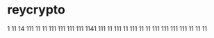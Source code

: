 # reycrypto
1
11
14
111
11
11
111
111
111
111
1141
111
11
111
11
111
11
11
111
111
111
111
11
11
11
